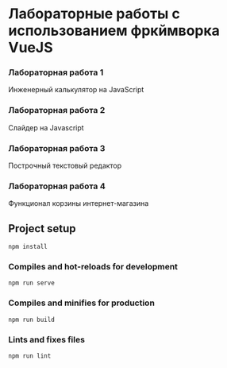 # Лабораторные работы с использованием фркймворка VueJS

### Лабораторная работа 1
Инженерный калькулятор на JavaScript

### Лабораторная работа 2
Слайдер на Javascript

### Лабораторная работа 3
Построчный текстовый редактор

### Лабораторная работа 4
Функционал корзины интернет-магазина

## Project setup
```
npm install
```

### Compiles and hot-reloads for development
```
npm run serve
```

### Compiles and minifies for production
```
npm run build
```

### Lints and fixes files
```
npm run lint
```
